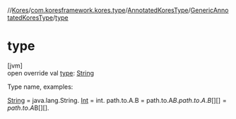 //[Kores](../../../../index.md)/[com.koresframework.kores.type](../../index.md)/[AnnotatedKoresType](../index.md)/[GenericAnnotatedKoresType](index.md)/[type](type.md)

# type

[jvm]\
open override val [type](type.md): [String](https://kotlinlang.org/api/latest/jvm/stdlib/kotlin/-string/index.html)

Type name, examples:

[String](https://kotlinlang.org/api/latest/jvm/stdlib/kotlin/-string/index.html) = java.lang.String. [Int](https://kotlinlang.org/api/latest/jvm/stdlib/kotlin/-int/index.html) = int. path.to.A.B = path.to.A$B. path.to.A.B[][] = path.to.A$B[][].
